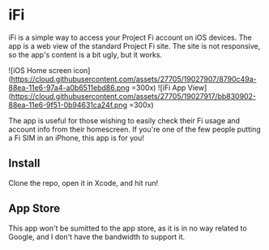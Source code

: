 iFi
===

iFi is a simple way to access your Project Fi account on iOS devices. The app is a web view of the standard Project Fi site. The site is not responsive, so the app's content is a bit ugly, but it works.

![iOS Home screen icon](https://cloud.githubusercontent.com/assets/27705/19027907/8790c49a-88ea-11e6-97a4-a0b6511ebd86.png =300x) ![iFi App View](https://cloud.githubusercontent.com/assets/27705/19027917/bb830902-88ea-11e6-9f51-0b94631ca24f.png =300x)

The app is useful for those wishing to easily check their Fi usage and account info from their homescreen. If you're one of the few people putting a Fi SIM in an iPhone, this app is for you!

Install
-------

Clone the repo, open it in Xcode, and hit run!

App Store
---------

This app won't be sumitted to the app store, as it is in no way related to Google, and I don't have the bandwidth to support it.
